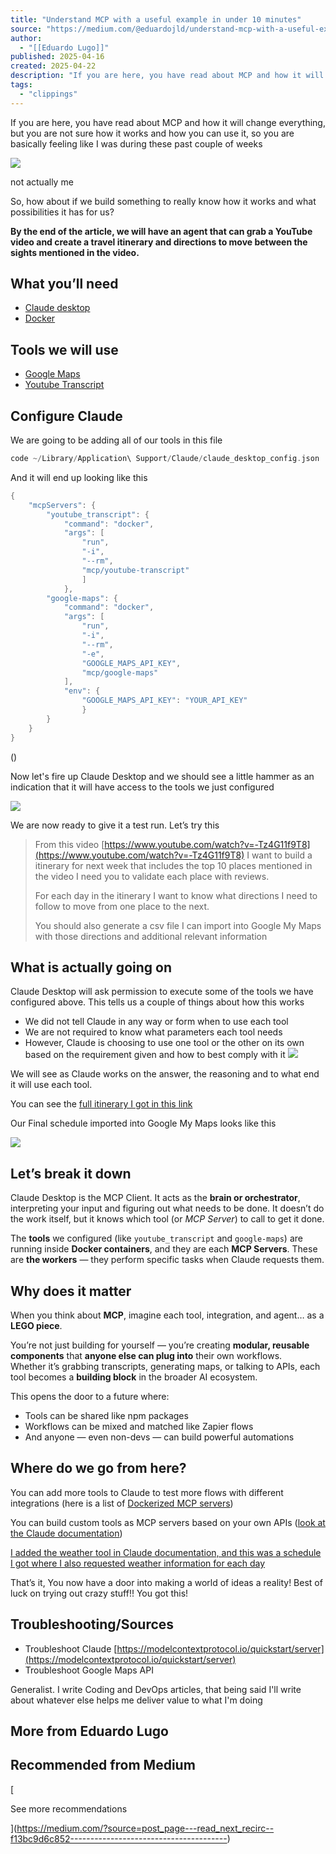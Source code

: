 ```yaml
---
title: "Understand MCP with a useful example in under 10 minutes"
source: "https://medium.com/@eduardojld/understand-mcp-with-a-useful-example-in-under-10-minutes-f13bc9d6c852"
author:
  - "[[Eduardo Lugo]]"
published: 2025-04-16
created: 2025-04-22
description: "If you are here, you have read about MCP and how it will change everything, but you are not sure how it works and how you can use it, so you are basically feeling like I was during these past couple…"
tags:
  - "clippings"
---
```

If you are here, you have read about MCP and how it will change everything, but you are not sure how it works and how you can use it, so you are basically feeling like I was during these past couple of weeks

![](https://miro.medium.com/v2/resize:fit:640/format:webp/1*yTC8P8_7bh9m_kgyyvJnhg.gif)

not actually me

So, how about if we build something to really know how it works and what possibilities it has for us?

**By the end of the article, we will have an agent that can grab a YouTube video and create a travel itinerary and directions to move between the sights mentioned in the video.**

## What you’ll need

- [Claude desktop](https://claude.ai/download)
- [Docker](https://www.docker.com/products/docker-desktop/)

## Tools we will use

- [Google Maps](https://hub.docker.com/r/mcp/google-maps)
- [Youtube Transcript](https://hub.docker.com/r/mcp/youtube-transcript)

## Configure Claude

We are going to be adding all of our tools in this file

```c
code ~/Library/Application\ Support/Claude/claude_desktop_config.json
```

And it will end up looking like this

```c
{
    "mcpServers": {
        "youtube_transcript": {
            "command": "docker",
            "args": [
                "run",
                "-i",
                "--rm",
                "mcp/youtube-transcript"
                ]
            },
        "google-maps": {
            "command": "docker",
            "args": [
                "run",
                "-i",
                "--rm",
                "-e",
                "GOOGLE_MAPS_API_KEY",
                "mcp/google-maps"
            ],
            "env": {
                "GOOGLE_MAPS_API_KEY": "YOUR_API_KEY"
                }
        } 
    }   
}
```

()

Now let's fire up Claude Desktop and we should see a little hammer as an indication that it will have access to the tools we just configured

![](https://miro.medium.com/v2/resize:fit:640/format:webp/1*muC4311jDKA5MKhkDcrQ9A.png)

We are now ready to give it a test run. Let’s try this

> From this video [https://www.youtube.com/watch?v=-Tz4G11f9T8](https://www.youtube.com/watch?v=-Tz4G11f9T8) I want to build a itinerary for next week that includes the top 10 places mentioned in the video I need you to validate each place with reviews.
> 
> For each day in the itinerary I want to know what directions I need to follow to move from one place to the next.
> 
> You should also generate a csv file I can import into Google My Maps with those directions and additional relevant information

## What is actually going on

Claude Desktop will ask permission to execute some of the tools we have configured above. This tells us a couple of things about how this works

- We did not tell Claude in any way or form when to use each tool
- We are not required to know what parameters each tool needs
- However, Claude is choosing to use one tool or the other on its own based on the requirement given and how to best comply with it
![](https://miro.medium.com/v2/resize:fit:640/format:webp/1*kdC0uQkp7vQrQCOfHq92Yg.jpeg)

We will see as Claude works on the answer, the reasoning and to what end it will use each tool.

You can see the [full itinerary I got in this link](https://medium.com/@eduardojld/orlando-7-day-itinerary-top-10-attractions-2d5b0c678c4e)

Our Final schedule imported into Google My Maps looks like this

![](https://miro.medium.com/v2/resize:fit:640/format:webp/1*8JB7iQWorC0dnOuFCw9hVg.png)

## Let’s break it down

Claude Desktop is the MCP Client. It acts as the **brain or orchestrator**, interpreting your input and figuring out what needs to be done. It doesn’t do the work itself, but it knows which tool (or *MCP Server*) to call to get it done.

The **tools** we configured (like `youtube_transcript` and `google-maps`) are running inside **Docker containers**, and they are each **MCP Servers**. These are **the workers** — they perform specific tasks when Claude requests them.

## Why does it matter

When you think about **MCP**, imagine each tool, integration, and agent… as a **LEGO piece**.

You’re not just building for yourself — you’re creating **modular, reusable components** that **anyone else can plug into** their own workflows.  
Whether it’s grabbing transcripts, generating maps, or talking to APIs, each tool becomes a **building block** in the broader AI ecosystem.

This opens the door to a future where:

- Tools can be shared like npm packages
- Workflows can be mixed and matched like Zapier flows
- And anyone — even non-devs — can build powerful automations

## Where do we go from here?

You can add more tools to Claude to test more flows with different integrations (here is a list of [Dockerized MCP servers](https://hub.docker.com/u/mcp))

You can build custom tools as MCP servers based on your own APIs ([look at the Claude documentation](https://modelcontextprotocol.io/quickstart/server))

[I added the weather tool in Claude documentation, and this was a schedule I got where I also requested weather information for each day](https://medium.com/@eduardojld/orlando-7-day-itinerary-top-10-attractions-2d5b0c678c4e)

That’s it, You now have a door into making a world of ideas a reality! Best of luck on trying out crazy stuff!! You got this!

## Troubleshooting/Sources

- Troubleshoot Claude [https://modelcontextprotocol.io/quickstart/server](https://modelcontextprotocol.io/quickstart/server)
- Troubleshoot Google Maps API

Generalist. I write Coding and DevOps articles, that being said I'll write about whatever else helps me deliver value to what I'm doing

## More from Eduardo Lugo

## Recommended from Medium

[

See more recommendations

](https://medium.com/?source=post_page---read_next_recirc--f13bc9d6c852---------------------------------------)
